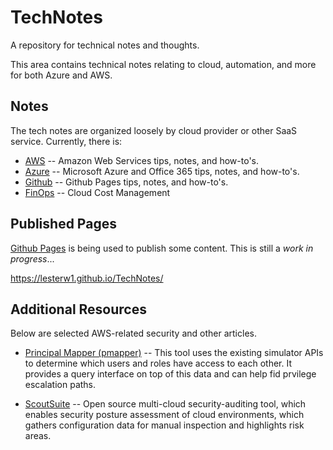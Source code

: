 # TechNotes
A repository for technical notes and thoughts.

This area contains technical notes relating to cloud, automation, and more 
for both Azure and AWS.

## Notes
The tech notes are organized loosely by cloud provider or other SaaS service.
Currently, there is:

* [AWS](https://github.com/lesterw1/TechNotes/tree/master/AWS/) -- Amazon Web Services tips, notes, and how-to's.
* [Azure](https://github.com/lesterw1/TechNotes/tree/master/AZURE/) -- Microsoft Azure and Office 365 tips, notes, and how-to's.
* [Github](https://github.com/lesterw1/TechNotes/tree/master/GITHUB/) -- Github Pages tips, notes, and how-to's.
* [FinOps](https://github.com/awsles/FinOps/blob/main/README.md) -- Cloud Cost Management

## Published Pages
[Github Pages](https://pages.github.com) is being used to publish some content.
This is still a *work in progress*...

https://lesterw1.github.io/TechNotes/


## Additional Resources
Below are selected AWS-related security and other articles.

* [Principal Mapper (pmapper)](https://www.nccgroup.trust/uk/our-research/principal-mapper-pmapper/)
-- This tool uses the existing simulator APIs to determine which users and roles have access to each other.
It provides a query interface on top of this data and can help fid prvilege escalation paths.

* [ScoutSuite](https://github.com/nccgroup/ScoutSuite)
-- Open source multi-cloud security-auditing tool, which enables security posture assessment of cloud environments,
which gathers configuration data for manual inspection and highlights risk areas. 

